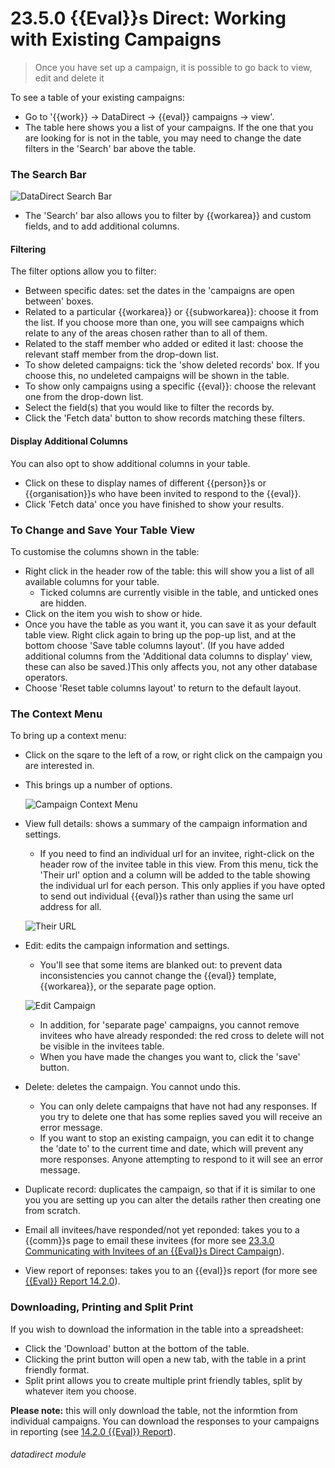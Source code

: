 # 23.5.0 {{Eval}}s Direct: Working with Existing Campaigns

> Once you have set up a campaign, it is possible to go back to view, edit and delete it



To see a table of your existing campaigns:
- Go to '{{work}} -> DataDirect -> {{eval}} campaigns -> view'.
- The table here shows you a list of your campaigns. If the one that you are looking for is not in the table, you may need to change the date filters in the 'Search' bar above the table.

### The Search Bar

![DataDirect Search Bar](23.5.0a.png)

- The 'Search' bar also allows you to filter by {{workarea}} and custom fields, and to add additional columns.  
  
#### Filtering  

The filter options allow you to filter: 
   - Between specific dates: set the dates in the 'campaigns are open between' boxes.
   - Related to a particular {{workarea}} or {{subworkarea}}: choose it from the list. If you choose more than one, you will see campaigns which relate to any of the areas chosen rather than to all of them.
   - Related to the staff member who added or edited it last: choose the relevant staff member from the drop-down list.
   - To show deleted campaigns: tick the 'show deleted records' box. If you choose this, no undeleted campaigns will be shown in the table.
   - To show only campaigns using a specific {{eval}}: choose the relevant one from the drop-down list.
- Select the field(s) that you would like to filter the records by. 
- Click the 'Fetch data' button to show records matching these filters.

#### Display Additional Columns

You can also opt to show additional columns in your table.
- Click on these to display names of different {{person}}s or {{organisation}}s who have been invited to respond to the {{eval}}.
- Click 'Fetch data' once you have finished to show your results.

### To Change and Save Your Table View

To customise the columns shown in the table:
- Right click in the header row of the table: this will show you a list of all available columns for your table. 
   - Ticked columns are currently visible in the table, and unticked ones are hidden.  
- Click on the item you wish to show or hide. 
- Once you have the table as you want it, you can save it as your default table view. Right click again to bring up the pop-up list, and at the bottom choose 'Save table columns layout'. (If you have added additional columns from the 'Additional data columns to display' view, these can also be saved.)This only affects you, not any other database operators.
- Choose 'Reset table columns layout' to return to the default layout.  

### The Context Menu

To bring up a context menu:
- Click on the sqare to the left of a row, or right click on the campaign you are interested in. 
- This brings up a number of options.

   ![Campaign Context Menu](25.3.0b.png)

- View full details: shows a summary of the campaign information and settings. 
   - If you need to find an individual url for an invitee, right-click on the header row of the invitee table in this view. From this menu, tick the 'Their url' option and a column will be added to the table showing the individual url for each person. This only applies if you have opted to send out individual {{eval}}s rather than using the same url address for all.
   
   ![Their URL](23.5.0d.png)
   
- Edit: edits the campaign information and settings.
   - You'll see that some items are blanked out: to prevent data inconsistencies you cannot change the {{eval}} template, {{workarea}}, or the separate page option.

   ![Edit Campaign](23.5.0c.png)

   - In addition, for 'separate page' campaigns, you cannot remove invitees who have already responded: the red cross to delete will not be visible in the invitees table. 
   - When you have made the changes you want to, click the 'save' button.
- Delete: deletes the campaign.  You cannot undo this.
   - You can only delete campaigns that have not had any responses. If you try to delete one that has some replies saved you will receive an error message. 
   - If you want to stop an existing campaign, you can edit it to change the 'date to' to the current time and date, which will prevent any more responses. Anyone attempting to respond to it will see an error message. 
- Duplicate record: duplicates the campaign, so that if it is similar to one you you are setting up you can alter the details rather then creating one from scratch.
- Email all invitees/have responded/not yet reponded: takes you to a {{comm}}s page to email these invitees (for more see [23.3.0 Communicating with Invitees of an {{Eval}}s Direct Campaign](/help/index/p/23.3.0)).
- View report of reponses:  takes you to an {{eval}}s report (for more see [{{Eval}} Report 14.2.0](/help/index/p/14.2.0)).

### Downloading, Printing and Split Print

If you wish to download the information in the table into a spreadsheet:
- Click the 'Download' button at the bottom of the table.  
- Clicking the print button will open a new tab, with the table in a print friendly format.  
- Split print allows you to create multiple print friendly tables, split by whatever item you choose.

**Please note:** this will only download the table, not the informtion from individual campaigns. You can download the responses to your campaigns in reporting (see [14.2.0 {{Eval}} Report](/help/index/p/14.2.0)).
   
   
###### datadirect module

